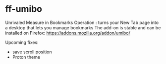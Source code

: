 # ff-umibo
Unrivaled Measure in Bookmarks Operation : turns your New Tab page into a desktop that lets you manage bookmarks
The add-on is stable and can be installed on Firefox: https://addons.mozilla.org/addon/umibo/

Upcoming fixes:
- save scroll position
- Proton theme

